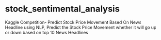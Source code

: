 # stock_sentimental_analysis
Kaggle Competition- Predict Stock Price Movement Based On News Headline using NLP, Predict the Stock Price Movement whether it will go up or down based on top 10 News Headlines
